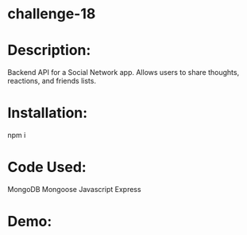 # challenge-18

# Description:
Backend API for a Social Network app. Allows users to share thoughts, reactions, and friends lists.

# Installation:
npm i

# Code Used:
MongoDB
Mongoose
Javascript
Express

# Demo:
